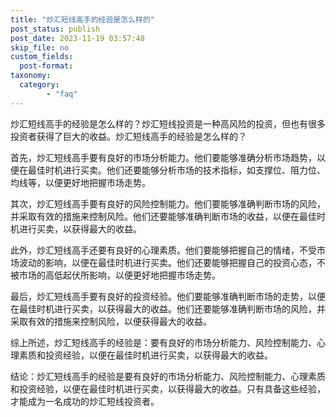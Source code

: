 ```yaml
---
title: "炒汇短线高手的经验是怎么样的"
post_status: publish
post_date: 2023-11-19 03:57:48
skip_file: no
custom_fields: 
  post-format: 
taxonomy:
  category:
        - "faq"
---
```


炒汇短线高手的经验是怎么样的？炒汇短线投资是一种高风险的投资，但也有很多投资者获得了巨大的收益。炒汇短线高手的经验是怎么样的？

首先，炒汇短线高手要有良好的市场分析能力。他们要能够准确分析市场趋势，以便在最佳时机进行买卖。他们还要能够分析市场的技术指标，如支撑位、阻力位、均线等，以便更好地把握市场走势。

其次，炒汇短线高手要有良好的风险控制能力。他们要能够准确判断市场的风险，并采取有效的措施来控制风险。他们还要能够准确判断市场的收益，以便在最佳时机进行买卖，以获得最大的收益。

此外，炒汇短线高手还要有良好的心理素质。他们要能够把握自己的情绪，不受市场波动的影响，以便在最佳时机进行买卖。他们还要能够把握自己的投资心态，不被市场的高低起伏所影响，以便更好地把握市场走势。

最后，炒汇短线高手要有良好的投资经验。他们要能够准确判断市场的走势，以便在最佳时机进行买卖，以获得最大的收益。他们还要能够准确判断市场的风险，并采取有效的措施来控制风险，以便获得最大的收益。

综上所述，炒汇短线高手的经验是：要有良好的市场分析能力、风险控制能力、心理素质和投资经验，以便在最佳时机进行买卖，以获得最大的收益。

结论：炒汇短线高手的经验是要有良好的市场分析能力、风险控制能力、心理素质和投资经验，以便在最佳时机进行买卖，以获得最大的收益。只有具备这些经验，才能成为一名成功的炒汇短线投资者。
